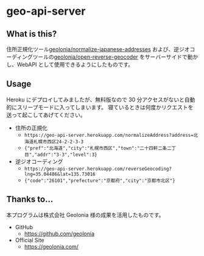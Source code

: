 # geo-api-server

## What is this?

住所正規化ツール[geolonia/normalize-japanese-addresses](https://github.com/geolonia/normalize-japanese-addresses)
および、逆ジオコーディングツールの[geolonia/open-reverse-geocoder](https://github.com/geolonia/open-reverse-geocoder)
をサーバーサイドで動かし、WebAPI として使用できるようにしたものです。

## Usage

Heroku にデプロイしてみましたが、無料版なので 30 分アクセスがないと自動的にスリープモードに入ってしまいます。
寝ているときは何度かリクエストを送って起こしてあげてください。

- 住所の正規化
  - `https://geo-api-server.herokuapp.com/normalizeAddress?address=北海道札幌市西区24-2-2-3-3`
  - `{"pref":"北海道","city":"札幌市西区","town":"二十四軒二条二丁目","addr":"3-3","level":3}`
- 逆ジオコーディング
  - `https://geo-api-server.herokuapp.com/reverseGeocoding?lng=35.04486&lat=135.73016`
  - `{"code":"26101","prefecture":"京都府","city":"京都市北区"}`

## Thanks to...

本プログラムは株式会社 Geolonia 様の成果を活用したものです。

- GitHub
  - https://github.com/geolonia
- Official Site
  - https://geolonia.com/
